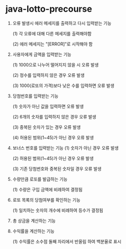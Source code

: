 # java-lotto-precourse
1. 오류 발생시 에러 메세지를 출력하고 다시 입력받는 기능

   (1) 각 오류에 대해 다른 메세지를 출력해야함

   (2) 에러 메세지는 "[ERROR]"로 시작해야 함
2. 사용자에게 금액을 입력받는 기능

   (1) 1000으로 나누어 떨어지지 않을 시 오류 발생

   (2) 정수를 입력하지 않은 경우 오류 발생

   (3) 1000(로또의 가격)보다 낮은 수를 입력하면 오류 발생
3. 당첨번호를 입력받는 기능

   (1) 숫자가 아닌 값을 입력하면 오류 발생

   (2) 6개의 숫자를 입력하지 않은 경우 오류 발생

   (3) 중복된 숫자가 있는 경우 오류 발생

   (4) 허용된 범위(1~45)가 아닌 경우 오류 발생
4. 보너스 번호를 입력받는 기능
   (1) 숫자가 아닌 경우 오류 발생

   (2) 허용된 범위(1~45)가 아닌 경우 오류 발생

   (3) 기존 당첨번호와 중복된 숫자일 경우 오류 발생
5. 수량만큼 로또를 발급하는 기능

   (1) 수량은 구입 금액에 비례하여 결정됨
6. 로또 목록의 당첨여부를 확인하는 기능

   (1) 일치하는 숫자의 개수에 비례하여 등수가 결정됨
7. 총 상금을 계산하는 기능
8. 수익률을 계산하는 기능

   (1) 수익률은 소수점 둘째 자리에서 반올림 하여 백분율로 표시